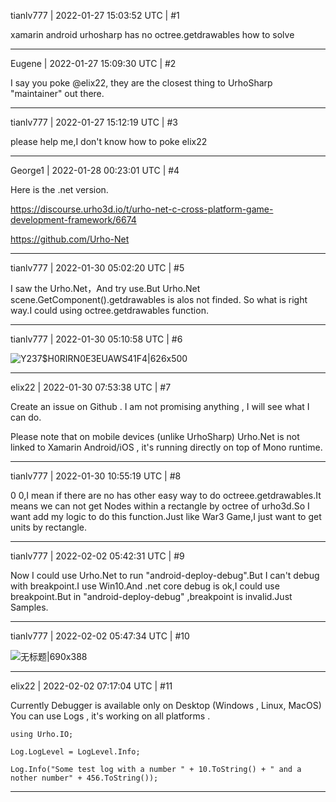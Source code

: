 tianlv777 | 2022-01-27 15:03:52 UTC | #1

xamarin android urhosharp has no octree.getdrawables
how to solve

-------------------------

Eugene | 2022-01-27 15:09:30 UTC | #2

I say you poke @elix22, they are the closest thing to UrhoSharp "maintainer" out there.

-------------------------

tianlv777 | 2022-01-27 15:12:19 UTC | #3

please help me,I don't know how to poke elix22

-------------------------

George1 | 2022-01-28 00:23:01 UTC | #4

Here is the .net version.

https://discourse.urho3d.io/t/urho-net-c-cross-platform-game-development-framework/6674

https://github.com/Urho-Net

-------------------------

tianlv777 | 2022-01-30 05:02:20 UTC | #5

I saw the Urho.Net，And try use.But Urho.Net scene.GetComponent<Octree>().getdrawables is alos not finded.
So what is right way.I could using octree.getdrawables function.

-------------------------

tianlv777 | 2022-01-30 05:10:58 UTC | #6

![Y237$H0RIRN0E3EUAWS41F4|626x500](upload://dhuxN4a4T6oItUDr8owjzjd92Xq.png)

-------------------------

elix22 | 2022-01-30 07:53:38 UTC | #7

Create an issue on Github .
I am not promising anything , I will see what I can do.

Please note  that on mobile devices (unlike UrhoSharp) Urho.Net  is not linked to 
Xamarin Android/iOS  , it's running directly on top of Mono runtime.

-------------------------

tianlv777 | 2022-01-30 10:55:19 UTC | #8

0 0,I mean if there are no has other easy way to do octreee.getdrawables.It means we can not get Nodes within a rectangle by octree of urho3d.So I want add my logic to do this function.Just like War3 Game,I just want to get units by rectangle.

-------------------------

tianlv777 | 2022-02-02 05:42:31 UTC | #9

Now I could use Urho.Net to run  "android-deploy-debug".But I can't debug with breakpoint.I use Win10.And .net core debug is ok,I could use breakpoint.But in "android-deploy-debug" ,breakpoint is invalid.Just Samples.

-------------------------

tianlv777 | 2022-02-02 05:47:34 UTC | #10

![无标题|690x388](upload://6ClAE49zNCOgdV6CIL02OY76wWL.png)

-------------------------

elix22 | 2022-02-02 07:17:04 UTC | #11

Currently Debugger is available only on Desktop (Windows , Linux, MacOS)
You can use Logs , it's working on all platforms .
```
using Urho.IO;

Log.LogLevel = LogLevel.Info;

Log.Info("Some test log with a number " + 10.ToString() + " and a nother number" + 456.ToString());
```

-------------------------

